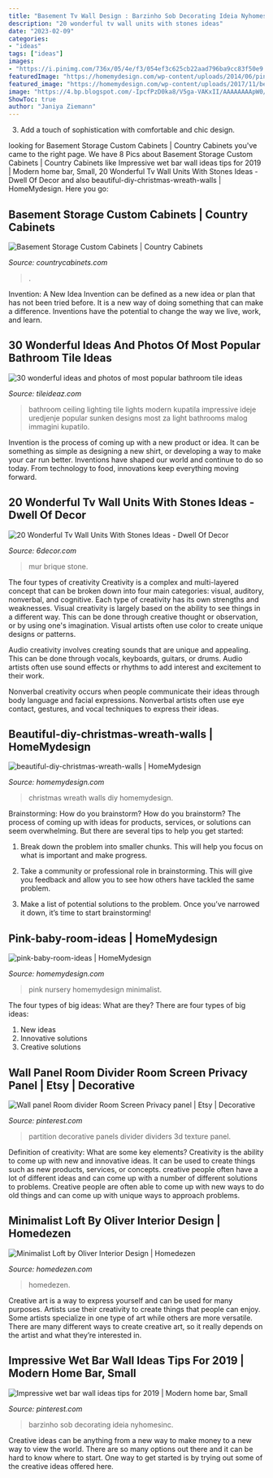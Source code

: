 ```yaml
---
title: "Basement Tv Wall Design : Barzinho Sob Decorating Ideia Nyhomesinc"
description: "20 wonderful tv wall units with stones ideas"
date: "2023-02-09"
categories:
- "ideas"
tags: ["ideas"]
images:
- "https://i.pinimg.com/736x/05/4e/f3/054ef3c625cb22aad796ba9cc83f50e9.jpg"
featuredImage: "https://homemydesign.com/wp-content/uploads/2014/06/pink-baby-room-ideas.jpg"
featured_image: "https://homemydesign.com/wp-content/uploads/2017/11/beautiful-diy-christmas-wreath-walls.jpg"
image: "https://4.bp.blogspot.com/-IpcfPzD0ka8/V5ga-VAKxII/AAAAAAAApW0/CNFIavAUG7QL-TEUhHqMzS2lfBoHkaT4ACLcB/s1600/P1020311.JPG"
ShowToc: true
author: "Janiya Ziemann"
---
```



3. Add a touch of sophistication with comfortable and chic design.

	

		
looking for Basement Storage Custom Cabinets | Country Cabinets you've came to the right page. We have 8 Pics about Basement Storage Custom Cabinets | Country Cabinets like Impressive wet bar wall ideas tips for 2019 | Modern home bar, Small, 20 Wonderful Tv Wall Units With Stones Ideas - Dwell Of Decor and also beautiful-diy-christmas-wreath-walls | HomeMydesign. Here you go:
		
    
## Basement Storage Custom Cabinets | Country Cabinets

<img loading=lazy src="https://countrycabinets.com/wp-content/uploads/2016/02/basement-remodle-storage64e.jpg" onerror="this.onerror=null;this.src='https://tse4.mm.bing.net/th?id=OIP.LcHE0FdJJScur1dmbXz22AHaJ4&amp;pid=15.1';" alt="Basement Storage Custom Cabinets | Country Cabinets">

_Source: countrycabinets.com_

>. 

	

Invention: A New Idea
Invention can be defined as a new idea or plan that has not been tried before. It is a new way of doing something that can make a difference. Inventions have the potential to change the way we live, work, and learn.

    
## 30 Wonderful Ideas And Photos Of Most Popular Bathroom Tile Ideas

<img loading=lazy src="http://www.tileideaz.com/wp-content/uploads/2015/11/bathroom-tile1.jpg" onerror="this.onerror=null;this.src='https://tse2.mm.bing.net/th?id=OIP.XfeGBtgtOlT6blppQFKu2QHaJ3&amp;pid=15.1';" alt="30 wonderful ideas and photos of most popular bathroom tile ideas">

_Source: tileideaz.com_

>bathroom ceiling lighting tile lights modern kupatila impressive ideje uredjenje popular sunken designs most za light bathrooms malog immagini kupatilo. 

	

Invention is the process of coming up with a new product or idea. It can be something as simple as designing a new shirt, or developing a way to make your car run better. Inventions have shaped our world and continue to do so today. From technology to food, innovations keep everything moving forward.

    
## 20 Wonderful Tv Wall Units With Stones Ideas - Dwell Of Decor

<img loading=lazy src="https://4.bp.blogspot.com/-IpcfPzD0ka8/V5ga-VAKxII/AAAAAAAApW0/CNFIavAUG7QL-TEUhHqMzS2lfBoHkaT4ACLcB/s1600/P1020311.JPG" onerror="this.onerror=null;this.src='https://tse4.mm.bing.net/th?id=OIP.G6npGcHHhPgdLkPUIwzo_wHaFj&amp;pid=15.1';" alt="20 Wonderful Tv Wall Units With Stones Ideas - Dwell Of Decor">

_Source: 6decor.com_

>mur brique stone. 

	

The four types of creativity
Creativity is a complex and multi-layered concept that can be broken down into four main categories: visual, auditory, nonverbal, and cognitive. Each type of creativity has its own strengths and weaknesses.
Visual creativity is largely based on the ability to see things in a different way. This can be done through creative thought or observation, or by using one's imagination. Visual artists often use color to create unique designs or patterns.

Audio creativity involves creating sounds that are unique and appealing. This can be done through vocals, keyboards, guitars, or drums. Audio artists often use sound effects or rhythms to add interest and excitement to their work.

Nonverbal creativity occurs when people communicate their ideas through body language and facial expressions. Nonverbal artists often use eye contact, gestures, and vocal techniques to express their ideas.

    
## Beautiful-diy-christmas-wreath-walls | HomeMydesign

<img loading=lazy src="https://homemydesign.com/wp-content/uploads/2017/11/beautiful-diy-christmas-wreath-walls.jpg" onerror="this.onerror=null;this.src='https://tse3.mm.bing.net/th?id=OIP.hS0qBjusS8ThhFyLuFgbZQHaLH&amp;pid=15.1';" alt="beautiful-diy-christmas-wreath-walls | HomeMydesign">

_Source: homemydesign.com_

>christmas wreath walls diy homemydesign. 

	

Brainstorming: How do you brainstorm?
How do you brainstorm? The process of coming up with ideas for products, services, or solutions can seem overwhelming. But there are several tips to help you get started:
1. Break down the problem into smaller chunks. This will help you focus on what is important and make progress.

2. Take a community or professional role in brainstorming. This will give you feedback and allow you to see how others have tackled the same problem.

3. Make a list of potential solutions to the problem. Once you’ve narrowed it down, it’s time to start brainstorming!

    
## Pink-baby-room-ideas | HomeMydesign

<img loading=lazy src="https://homemydesign.com/wp-content/uploads/2014/06/pink-baby-room-ideas.jpg" onerror="this.onerror=null;this.src='https://tse4.mm.bing.net/th?id=OIP.xTCc09vqjEhCQTacAYiqHQHaLH&amp;pid=15.1';" alt="pink-baby-room-ideas | HomeMydesign">

_Source: homemydesign.com_

>pink nursery homemydesign minimalist. 

	

The four types of big ideas: What are they?
There are four types of big ideas: 
1. New ideas 
2. Innovative solutions 
3. Creative solutions 

    
## Wall Panel Room Divider Room Screen Privacy Panel | Etsy | Decorative

<img loading=lazy src="https://i.pinimg.com/736x/05/4e/f3/054ef3c625cb22aad796ba9cc83f50e9.jpg" onerror="this.onerror=null;this.src='https://tse2.mm.bing.net/th?id=OIP.vIyX3yyt_Stu9021ty0RoQHaN4&amp;pid=15.1';" alt="Wall panel Room divider Room Screen Privacy panel | Etsy | Decorative">

_Source: pinterest.com_

>partition decorative panels divider dividers 3d texture panel. 

	

Definition of creativity: What are some key elements?
Creativity is the ability to come up with new and innovative ideas. It can be used to create things such as new products, services, or concepts. creative people often have a lot of different ideas and can come up with a number of different solutions to problems. Creative people are often able to come up with new ways to do old things and can come up with unique ways to approach problems.

    
## Minimalist Loft By Oliver Interior Design | Homedezen

<img loading=lazy src="http://www.homedezen.com/wp-content/uploads/2014/09/Minimalist-Loft-by-Oliver-Interior-Design-16.jpg" onerror="this.onerror=null;this.src='https://tse3.mm.bing.net/th?id=OIP.PDWu-7qU-dy7dZAi63Po0wHaE1&amp;pid=15.1';" alt="Minimalist Loft by Oliver Interior Design | Homedezen">

_Source: homedezen.com_

>homedezen. 

	

Creative art is a way to express yourself and can be used for many purposes. Artists use their creativity to create things that people can enjoy. Some artists specialize in one type of art while others are more versatile. There are many different ways to create creative art, so it really depends on the artist and what they’re interested in.

    
## Impressive Wet Bar Wall Ideas Tips For 2019 | Modern Home Bar, Small

<img loading=lazy src="https://i.pinimg.com/736x/7f/05/a2/7f05a27cfd61ea3535f8fe3afdf3a975.jpg" onerror="this.onerror=null;this.src='https://tse4.mm.bing.net/th?id=OIP.6Ey-DqhvC6AkompmnjhX_gHaLF&amp;pid=15.1';" alt="Impressive wet bar wall ideas tips for 2019 | Modern home bar, Small">

_Source: pinterest.com_

>barzinho sob decorating ideia nyhomesinc. 

	

Creative ideas can be anything from a new way to make money to a new way to view the world. There are so many options out there and it can be hard to know where to start. One way to get started is by trying out some of the creative ideas offered here.

